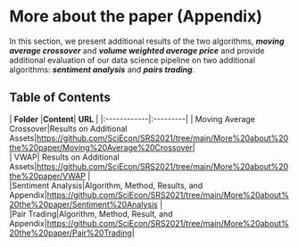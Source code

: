 # More about the paper (Appendix)
In this section, we present additional results of the two algorithms, ***moving average crossover*** and ***volume weighted average price*** and provide additional evaluation of our data science pipeline on two additional algorithms: ***sentiment analysis*** and ***pairs trading***. 


## Table of Contents

|   **Folder**   |**Content**| **URL** | 
|:------------|:---------|
| Moving Average Crossover|Results on Additional Assets|https://github.com/SciEcon/SRS2021/tree/main/More%20about%20the%20paper/Moving%20Average%20Crossover|   
| VWAP| Results on Additional Assets|https://github.com/SciEcon/SRS2021/tree/main/More%20about%20the%20paper/VWAP |  
|Sentiment Analysis|Algorithm, Method, Results, and Appendix|https://github.com/SciEcon/SRS2021/tree/main/More%20about%20the%20paper/Sentiment%20Analysis |  
|Pair Trading|Algorithm, Method, Result, and Appendix|https://github.com/SciEcon/SRS2021/tree/main/More%20about%20the%20paper/Pair%20Trading|


